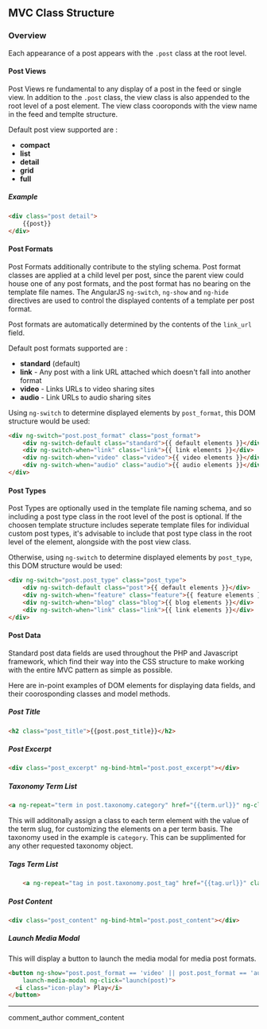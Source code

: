 
## MVC Class Structure

### Overview
Each appearance of a post appears with the `.post` class at the root level.

#### Post Views
Post Views re fundamental to any display of a post in the feed or single view. In addition to the `.post` class, the view class is also appended to the root level of a post element. The view class cooroponds with the view name in the feed and templte structure.

Default post view supported are : 

- __compact__ 
- __list__
- __detail__
- __grid__
- __full__

##### Example
``` html
<div class="post detail">
	{{post}}
</div>
```

#### Post Formats
Post Formats additionally contribute to the styling schema. Post format classes are applied at a child level per post, since the parent view could house one of any post formats, and the post format has no bearing on the template file names. The AngularJS `ng-switch`, `ng-show` and `ng-hide` directives are used to control the displayed contents of a template per post format.

Post formats are automatically determined by the contents of the `link_url` field.

Default post formats supported are :

- __standard__ (default)
- __link__ - Any post with a link URL attached which doesn't fall into another format
- __video__ - Links URLs to video sharing sites
- __audio__ - Link URLs to audio sharing sites

Using `ng-switch` to determine displayed elements by `post_format`, this DOM structure would be used:

```html
<div ng-switch="post.post_format" class="post_format">
	<div ng-switch-default class="standard">{{ default elements }}</div>
	<div ng-switch-when="link" class="link">{{ link elements }}</div>
	<div ng-switch-when="video" class="video">{{ video elements }}</div>
	<div ng-switch-when="audio" class="audio">{{ audio elements }}</div>
</div>
```


#### Post Types
Post Types are optionally used in the template file naming schema, and so including a post type class in the root level of the post is optional. If the choosen template structure includes seperate template files for individual custom post types, it's advisable to include that post type class in the root level of the element, alongside with the post view class.

Otherwise, using `ng-switch` to determine displayed elements by `post_type`, this DOM structure would be used:

```html
<div ng-switch="post.post_type" class="post_type">
	<div ng-switch-default class="post">{{ default elements }}</div>
	<div ng-switch-when="feature" class="feature">{{ feature elements }}</div>
	<div ng-switch-when="blog" class="blog">{{ blog elements }}</div>
	<div ng-switch-when="link" class="link">{{ link elements }}</div>
</div>
```


#### Post Data
Standard post data fields are used throughout the PHP and Javascript framework, which find their way into the CSS structure to make working with the entire MVC pattern as simple as possible.

Here are in-point examples of DOM elements for displaying data fields, and their coorosponding classes and model methods.


##### Post Title
``` html
<h2 class="post_title">{{post.post_title}}</h2>
```

##### Post Excerpt
``` html
<div class="post_excerpt" ng-bind-html="post.post_excerpt"></div>
```

##### Taxonomy Term List

``` html
<a ng-repeat="term in post.taxonomy.category" href="{{term.url}}" ng-class="term.slug" class="category">{{term.name}}</a>
```

This will additonally assign a class to each term element with the value of the term slug, for customizing the elements on a per term basis. The taxonomy used in the example is `category`. This can be supplimented for any other requested taxonomy object.

##### Tags Term List

``` html
	<a ng-repeat="tag in post.taxonomy.post_tag" href="{{tag.url}}" class="post_tag">{{tag.name}}</a>
```

##### Post Content

``` html
<div class="post_content" ng-bind-html="post.post_content"></div>
```


##### Launch Media Modal
This will display a button to launch the media modal for media post formats.

``` html
<button ng-show="post.post_format == 'video' || post.post_format == 'audio'"
	launch-media-modal ng-click="launch(post)">
  <i class="icon-play"> Play</i> 
</button>

```


------

comment_author
comment_content








